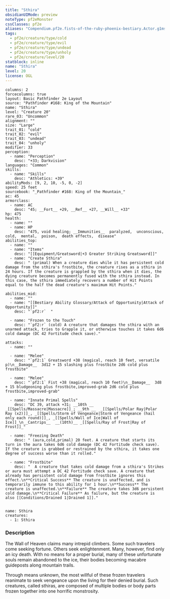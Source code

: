 ```yaml
---
title: "Sthira"
obsidianUIMode: preview
noteType: pf2eMonster
cssClasses: pf2e
aliases: "Compendium.pf2e.fists-of-the-ruby-phoenix-bestiary.Actor.g1ms3xQfS6Ws7KGD" 
tags:
  - pf2e/creature/type/cold
  - pf2e/creature/type/evil
  - pf2e/creature/type/undead
  - pf2e/creature/type/unholy
  - pf2e/creature/level/20
statblock: inline
name: "Sthira"
level: 20
license: OGL
---
```


```statblock
columns: 2
forcecolumns: true
layout: Basic Pathfinder 2e Layout
source: "Pathfinder #168: King of the Mountain"
name: "Sthira"
level: "Creature 20"
rare_03: "Uncommon"
alignment: ""
size: "Large"
trait_01: "cold"
trait_02: "evil"
trait_03: "undead"
trait_04: "unholy"
modifier: 33
perception:
  - name: "Perception"
    desc: "+33; Darkvision"
languages: "Common"
skills:
  - name: "Skills"
    desc: "Athletics: +39"
abilityMods: [9, 2, 10, -5, 0, -2]
speed: 25 feet
sourcebook: "_Pathfinder #168: King of the Mountain_"
ac: 45
armorclass:
  - name: AC
    desc: "45; __Fort__ +29, __Ref__ +27, __Will__ +33"
hp: 475
health:
  - name: ""
  - name: HP
    desc: "475, void healing; __Immunities__  paralyzed,  unconscious,  cold,  mental,  poison,  death effects,  disease"
abilities_top:
  - name: ""
  - name: "Items"
    desc: "[[Equipment/Greatsword|+3 Greater Striking Greatsword]]"
  - name: "Create Sthira"
    desc: " (primal) When a creature dies while it has persistent cold damage from the sthira's frostbite, the creature rises as a sthira in 24 hours. If the creature is grappled by the sthira when it dies, the dying creature becomes permanently fused with the sthira instead. In this case, the sthira immediately recovers a number of Hit Points equal to the half the dead creature's maximum Hit Points."

abilities_mid:
  - name: ""
  - name: "[[Bestiary Ability Glossary/Attack of Opportunity|Attack of Opportunity]]"
    desc: "`pf2:r`  "

  - name: "Frozen to the Touch"
    desc: "`pf2:r` (cold) A creature that damages the sthira with an unarmed attack, tries to Grapple it, or otherwise touches it takes 6d6 cold damage (DC 42 Fortitude check save)."

attacks:
  - name: ""

  - name: "Melee"
    desc: "`pf2:1` Greatsword +38 (magical, reach 10 feet, versatile p)\n__Damage__  3d12 + 15 slashing plus frostbite 2d6 cold plus frostbite"

  - name: "Melee"
    desc: "`pf2:1` Fist +38 (magical, reach 10 feet)\n__Damage__  3d8 + 15 bludgeoning plus frostbite,improved-grab 2d6 cold plus frostbite,improved-grab"

  - name: "Innate Primal Spells"
    desc: "DC 39, attack +31; __10th __  _[[Spells/Massacre|Massacre]]_; __9th __  _[[Spells/Polar Ray|Polar Ray (x2)]]_, _[[Spells/Storm of Vengeance|Storm of Vengeance (hail only each round)]]_, _[[Spells/Wall of Ice|Wall of Ice]]_\n__Cantrips__  __(10th)__ _[[Spells/Ray of Frost|Ray of Frost]]_"

  - name: "Freezing Death"
    desc: " (aura,cold,primal) 20 feet. A creature that starts its turn in the aura takes 6d6 cold damage (DC 42 Fortitude check save). If the creature is grabbed or restrained by the sthira, it takes one degree of success worse than it rolled."

  - name: "Frostbite"
    desc: "  A creature that takes cold damage from a sthira's Strikes or aura must attempt a DC 42 Fortitude check save. A creature that already has persistent cold damage from frostbite ignores this effect.\n**Critical Success** The creature is unaffected, and is temporarily immune to this ability for 1 hour.\n**Success** The creature is unaffected.\n**Failure** The creature takes 3d6 persistent cold damage.\n**Critical Failure** As failure, but the creature is also [[Conditions/Drained 1|Drained 1]]."
 
```

```encounter-table
name: Sthira
creatures:
  - 1: Sthira
```


### Description
The Wall of Heaven claims many intrepid climbers. Some such travelers come seeking fortune. Others seek enlightenment. Many, however, find only an icy death. With no means for a proper burial, many of these unfortunate souls remain abandoned to the ice, their bodies becoming macabre guideposts along mountain trails.

Through means unknown, the most willful of these frozen travelers reanimate to seek vengeance upon the living for their denied burial. Such creatures, called sthiras, are composed of multiple bodies or body parts frozen together into one horrific monstrosity.
